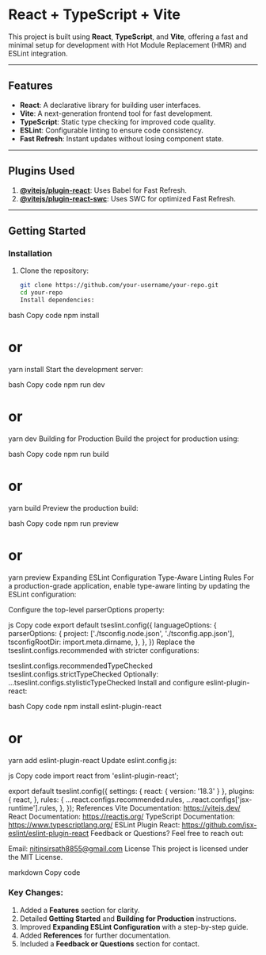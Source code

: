 # React + TypeScript + Vite

This project is built using **React**, **TypeScript**, and **Vite**, offering a fast and minimal setup for development with Hot Module Replacement (HMR) and ESLint integration.

---

## Features

- **React**: A declarative library for building user interfaces.
- **Vite**: A next-generation frontend tool for fast development.
- **TypeScript**: Static type checking for improved code quality.
- **ESLint**: Configurable linting to ensure code consistency.
- **Fast Refresh**: Instant updates without losing component state.

---

## Plugins Used

1. **[@vitejs/plugin-react](https://github.com/vitejs/vite-plugin-react/blob/main/packages/plugin-react/README.md)**: Uses Babel for Fast Refresh.
2. **[@vitejs/plugin-react-swc](https://github.com/vitejs/vite-plugin-react-swc)**: Uses SWC for optimized Fast Refresh.

---

## Getting Started

### **Installation**

1. Clone the repository:
   ```bash
   git clone https://github.com/your-username/your-repo.git
   cd your-repo
   Install dependencies:
   ```

bash
Copy code
npm install

# or

yarn install
Start the development server:

bash
Copy code
npm run dev

# or

yarn dev
Building for Production
Build the project for production using:

bash
Copy code
npm run build

# or

yarn build
Preview the production build:

bash
Copy code
npm run preview

# or

yarn preview
Expanding ESLint Configuration
Type-Aware Linting Rules
For a production-grade application, enable type-aware linting by updating the ESLint configuration:

Configure the top-level parserOptions property:

js
Copy code
export default tseslint.config({
languageOptions: {
parserOptions: {
project: ['./tsconfig.node.json', './tsconfig.app.json'],
tsconfigRootDir: import.meta.dirname,
},
},
})
Replace the tseslint.configs.recommended with stricter configurations:

tseslint.configs.recommendedTypeChecked
tseslint.configs.strictTypeChecked
Optionally: ...tseslint.configs.stylisticTypeChecked
Install and configure eslint-plugin-react:

bash
Copy code
npm install eslint-plugin-react

# or

yarn add eslint-plugin-react
Update eslint.config.js:

js
Copy code
import react from 'eslint-plugin-react';

export default tseslint.config({
settings: { react: { version: '18.3' } },
plugins: {
react,
},
rules: {
...react.configs.recommended.rules,
...react.configs['jsx-runtime'].rules,
},
});
References
Vite Documentation: https://vitejs.dev/
React Documentation: https://reactjs.org/
TypeScript Documentation: https://www.typescriptlang.org/
ESLint Plugin React: https://github.com/jsx-eslint/eslint-plugin-react
Feedback or Questions?
Feel free to reach out:

Email: nitinsirsath8855@gmail.com
License
This project is licensed under the MIT License.

markdown
Copy code

### Key Changes:

1. Added a **Features** section for clarity.
2. Detailed **Getting Started** and **Building for Production** instructions.
3. Improved **Expanding ESLint Configuration** with a step-by-step guide.
4. Added **References** for further documentation.
5. Included a **Feedback or Questions** section for contact.
